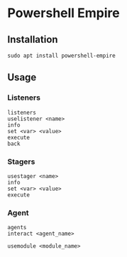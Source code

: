 # Powershell Empire

## Installation

```
sudo apt install powershell-empire
```

## Usage

### Listeners

```
listeners
uselistener <name>
info
set <var> <value>
execute
back
```

### Stagers

```
usestager <name>
info
set <var> <value>
execute
```

### Agent

```
agents
interact <agent_name>

usemodule <module_name>
```
